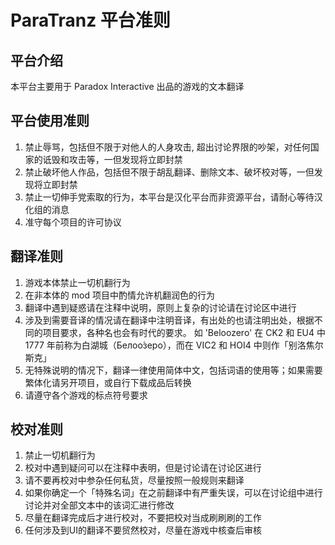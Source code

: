 # ParaTranz 平台准则

## 平台介绍
本平台主要用于 Paradox Interactive 出品的游戏的文本翻译

## 平台使用准则
1. 禁止辱骂，包括但不限于对他人的人身攻击, 超出讨论界限的吵架，对任何国家的诋毁和攻击等，一但发现将立即封禁
2. 禁止破坏他人作品，包括但不限于胡乱翻译、删除文本、破坏校对等，一但发现将立即封禁
3. 禁止一切伸手党索取的行为，本平台是汉化平台而非资源平台，请耐心等待汉化组的消息
5. 准守每个项目的许可协议

## 翻译准则
1. 游戏本体禁止一切机翻行为
2. 在非本体的 mod 项目中酌情允许机翻润色的行为
3. 翻译中遇到疑惑请在注释中说明，原则上复杂的讨论请在讨论区中进行
4. 涉及到需要音译的情况请在翻译中注明音译，有出处的也请注明出处，根据不同的项目要求，各种名也会有时代的要求。
如 'Beloozero' 在 CK2 和 EU4 中 1777 年前称为白湖城（Белоо́зеро），而在 VIC2 和 HOI4 中则作「别洛焦尔斯克」
5. 无特殊说明的情况下，翻译一律使用简体中文，包括词语的使用等；如果需要繁体化请另开项目，或自行下载成品后转换
7. 请遵守各个游戏的标点符号要求

## 校对准则
1. 禁止一切机翻行为
2. 校对中遇到疑问可以在注释中表明，但是讨论请在讨论区进行
3. 请不要再校对中参杂任何私货，尽量按照一般规则来翻译
4. 如果你确定一个「特殊名词」在之前翻译中有严重失误，可以在讨论组中进行讨论并对全部文本中的该词汇进行修改
5. 尽量在翻译完成后才进行校对，不要把校对当成刷刷刷的工作
6. 任何涉及到UI的翻译不要贸然校对，尽量在游戏中核查后审核
